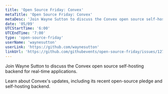 ```yaml
---
title: 'Open Source Friday: Convex'
metaTitle: 'Open Source Friday: Convex'
metaDesc: 'Join Wayne Sutton to discuss the Convex open source self-hosting backend for real-time applications.'
date: '05/09'
UTCStartTime: '6:00'
UTCEndTime: '7:00'
type: 'open-source-friday'
userName: 'waynesutton'
userLink: 'https://github.com/waynesutton'
linkUrl: 'https://github.com/githubevents/open-source-friday/issues/127'
---
```


Join Wayne Sutton to discuss the Convex open source self-hosting backend for real-time applications.

Learn about Convex's updates, including its recent open-source pledge and self-hosting backend.